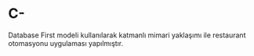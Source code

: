 # C-
Database First modeli kullanılarak katmanlı mimari yaklaşımı ile restaurant otomasyonu uygulaması yapılmıştır.
